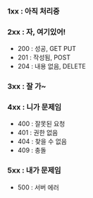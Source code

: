 ### 1xx : 아직 처리중
### 2xx : 자, 여기있어!
- 200 : 성공, GET PUT
- 201 : 작성됨, POST
- 204 : 내용 없음, DELETE
### 3xx : 잘 가~
### 4xx : 니가 문제임
- 400 : 잘못된 요청
- 401 : 권한 없음
- 404 : 찾을 수 없음
- 409 : 충돌
### 5xx : 내가 문제임
- 500 : 서버 에러

